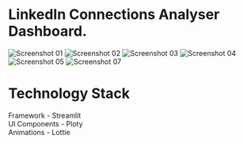 # LinkedIn Connections Analyser Dashboard.
![Screenshot 01](https://user-images.githubusercontent.com/114112815/202299703-50089875-67a1-4b5d-a6f4-f6eb7fe8da38.png)
![Screenshot 02](https://user-images.githubusercontent.com/114112815/202300039-48164479-064f-4acd-88eb-dfcd3b7e99a1.png)
![Screenshot 03](https://user-images.githubusercontent.com/114112815/202300367-d1321dec-8349-46be-b2c8-94decb3effee.png)
![Screenshot 04](https://user-images.githubusercontent.com/114112815/202300429-249958e1-409a-4707-9895-cd31dca7d660.png)
![Screenshot 05](https://user-images.githubusercontent.com/114112815/202300497-6fd415c1-f90c-43a6-8c92-83570e6925d5.png)
![Screenshot 07](https://user-images.githubusercontent.com/114112815/202301183-d0d008e1-19b6-4f06-a28e-5f21d117d3df.png)

# Technology Stack
Framework - Streamlit\
UI Components - Ploty\
Animations - Lottie





